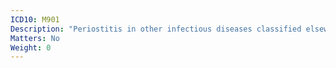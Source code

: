 ```yaml
---
ICD10: M901
Description: "Periostitis in other infectious diseases classified elsewhere"
Matters: No
Weight: 0
---
```



